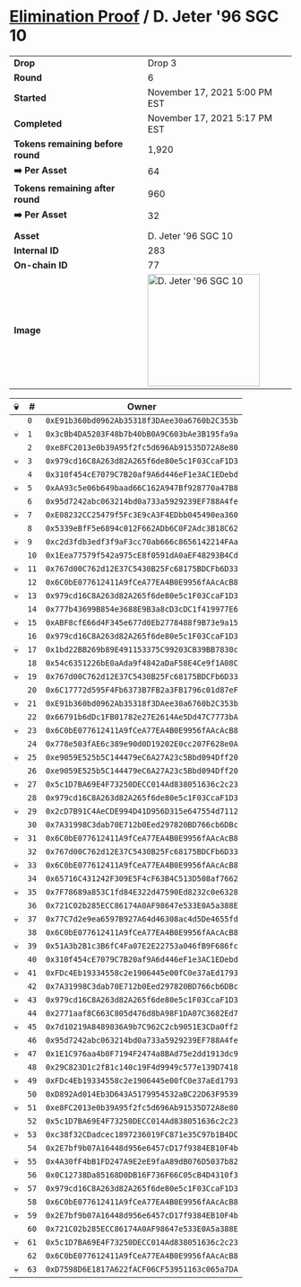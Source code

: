 # [Elimination Proof](./readme.md) / D. Jeter &#039;96 SGC 10

|||
|---|---|
| **Drop** | Drop 3 |
| **Round** | 6 |
| **Started** | November 17, 2021 5:00 PM EST |
| **Completed** | November 17, 2021 5:17 PM EST |
| **Tokens remaining before round** | 1,920 |
| **➡️ Per Asset** | 64 |
| **Tokens remaining after round** | 960 |
| **➡️ Per Asset** | 32 |
| | |
| **Asset** | D. Jeter &#039;96 SGC 10 |
| **Internal ID** | 283 |
| **On-chain ID** | 77 |
| **Image** | <img src="https://tcdn.blokpax.com/94d9199b-dc45-47a7-8c53-9fdc29b6bc38/e29443718ef62630fcf3576712534823d3ad91f9186e3b6bbc9d891054dfeb2d.jpg" height="200" alt="D. Jeter &#039;96 SGC 10" /> |


| 💀 | # | Owner |
| --- | --- | --- |
|  | `0` | `0xE91b360bd0962Ab35318f3DAee30a6760b2C353b` |
| 💀 | `1` | `0x3cBb4DA5203F48b7b40bB0A9C603bAe3B195fa9a` |
|  | `2` | `0xe8FC2013e0b39A95f2fc5d696Ab91535D72A8e80` |
| 💀 | `3` | `0x979cd16C8A263d82A265f6de80e5c1F03CcaF1D3` |
|  | `4` | `0x310f454cE7079C7B20af9A6d446eF1e3AC1EDebd` |
| 💀 | `5` | `0xAA93c5e06b649baad66C162A947Bf928770a47B8` |
|  | `6` | `0x95d7242abc063214bd0a733a5929239EF788A4fe` |
| 💀 | `7` | `0xE08232CC25479f5Fc3E9cA3F4EDbb045490ea360` |
|  | `8` | `0x5339eBfF5e6894c012F662ADb6C0F2Adc3B18C62` |
| 💀 | `9` | `0xc2d3fdb3edf3f9aF3cc70ab666c8656142214FAa` |
|  | `10` | `0x1Eea77579f542a975cE8f0591dA0aEF48293B4Cd` |
| 💀 | `11` | `0x767d00C762d12E37C5430B25Fc68175BDCFb6D33` |
|  | `12` | `0x6C0bE077612411A9fCeA77EA4B0E9956fAAcAcB8` |
| 💀 | `13` | `0x979cd16C8A263d82A265f6de80e5c1F03CcaF1D3` |
|  | `14` | `0x777b43699B854e3688E9B3a8cD3cDC1f419977E6` |
| 💀 | `15` | `0xABF8cfE66d4F345e677d0Eb2778488f9B73e9a15` |
|  | `16` | `0x979cd16C8A263d82A265f6de80e5c1F03CcaF1D3` |
| 💀 | `17` | `0x1bd22BB269b89E491153375C99203CB39BB7830c` |
|  | `18` | `0x54c6351226bE0aAda9f4842aDaF58E4Ce9f1A08C` |
| 💀 | `19` | `0x767d00C762d12E37C5430B25Fc68175BDCFb6D33` |
|  | `20` | `0x6C17772d595F4Fb6373B7FB2a3FB1796c01d87eF` |
| 💀 | `21` | `0xE91b360bd0962Ab35318f3DAee30a6760b2C353b` |
|  | `22` | `0x66791b6dDc1FB01782e27E2614Ae5Dd47C7773bA` |
| 💀 | `23` | `0x6C0bE077612411A9fCeA77EA4B0E9956fAAcAcB8` |
|  | `24` | `0x778e503fAE6c389e90d0D19202E0cc207F628e0A` |
| 💀 | `25` | `0xe9059E525b5C144479eC6A27A23c5Bbd094Dff20` |
|  | `26` | `0xe9059E525b5C144479eC6A27A23c5Bbd094Dff20` |
| 💀 | `27` | `0x5c1D7BA69E4F73250DECC014Ad838051636c2c23` |
|  | `28` | `0x979cd16C8A263d82A265f6de80e5c1F03CcaF1D3` |
| 💀 | `29` | `0x2cD7B91C4AeCDE994D41D956D315e647554d7112` |
|  | `30` | `0x7A31998C3dab70E712b0Eed297820BD766cb6DBc` |
| 💀 | `31` | `0x6C0bE077612411A9fCeA77EA4B0E9956fAAcAcB8` |
|  | `32` | `0x767d00C762d12E37C5430B25Fc68175BDCFb6D33` |
| 💀 | `33` | `0x6C0bE077612411A9fCeA77EA4B0E9956fAAcAcB8` |
|  | `34` | `0x65716C431242F309E5F4cF63B4C513D508af7662` |
| 💀 | `35` | `0x7F78689a853C1fd84E322d47590Ed8232c0e6328` |
|  | `36` | `0x721C02b285ECC86174A0AF98647e533E0A5a388E` |
| 💀 | `37` | `0x77C7d2e9ea6597B927A64d46308ac4d5De4655fd` |
|  | `38` | `0x6C0bE077612411A9fCeA77EA4B0E9956fAAcAcB8` |
| 💀 | `39` | `0x51A3b2B1c3B6fC4Fa07E2E22753a046fB9F686fc` |
|  | `40` | `0x310f454cE7079C7B20af9A6d446eF1e3AC1EDebd` |
| 💀 | `41` | `0xFDc4Eb19334558c2e1906445e00fC0e37aEd1793` |
|  | `42` | `0x7A31998C3dab70E712b0Eed297820BD766cb6DBc` |
| 💀 | `43` | `0x979cd16C8A263d82A265f6de80e5c1F03CcaF1D3` |
|  | `44` | `0x2771aaf8C663C805d476d8bA98F1DA07C3682Ed7` |
| 💀 | `45` | `0x7d10219A8489836A9b7C962C2cb9051E3CDa0ff2` |
|  | `46` | `0x95d7242abc063214bd0a733a5929239EF788A4fe` |
| 💀 | `47` | `0x1E1C976aa4b0F7194F2474a8BAd75e2dd1913dc9` |
|  | `48` | `0x29C823D1c2fB1c140c19F4d9949c577e139D7418` |
| 💀 | `49` | `0xFDc4Eb19334558c2e1906445e00fC0e37aEd1793` |
|  | `50` | `0xD892Ad014Eb3D643A5179954532aBC22D63F9539` |
| 💀 | `51` | `0xe8FC2013e0b39A95f2fc5d696Ab91535D72A8e80` |
|  | `52` | `0x5c1D7BA69E4F73250DECC014Ad838051636c2c23` |
| 💀 | `53` | `0xc38f32CDadcec1897236019FC871e35C97b1B4DC` |
|  | `54` | `0x2E7bf9b07A16448d956e6457cD17f9384EB10F4b` |
| 💀 | `55` | `0x4A30fF4bB1FD247A9E2eE9faA89dB076D5037b82` |
|  | `56` | `0x0C12738Da85168D0DB16F736F66C05cB4D4310f3` |
| 💀 | `57` | `0x979cd16C8A263d82A265f6de80e5c1F03CcaF1D3` |
|  | `58` | `0x6C0bE077612411A9fCeA77EA4B0E9956fAAcAcB8` |
| 💀 | `59` | `0x2E7bf9b07A16448d956e6457cD17f9384EB10F4b` |
|  | `60` | `0x721C02b285ECC86174A0AF98647e533E0A5a388E` |
| 💀 | `61` | `0x5c1D7BA69E4F73250DECC014Ad838051636c2c23` |
|  | `62` | `0x6C0bE077612411A9fCeA77EA4B0E9956fAAcAcB8` |
| 💀 | `63` | `0xD7598D6E1817A622fACF06CF53951163c065a7DA` |
